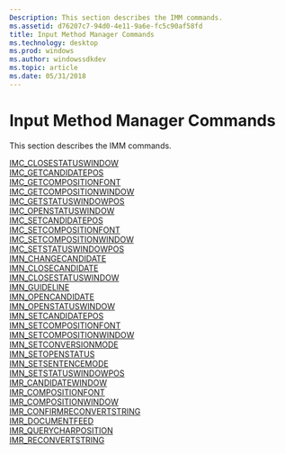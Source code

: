 ```yaml
---
Description: This section describes the IMM commands.
ms.assetid: d76207c7-94d0-4e11-9a6e-fc5c90af58fd
title: Input Method Manager Commands
ms.technology: desktop
ms.prod: windows
ms.author: windowssdkdev
ms.topic: article
ms.date: 05/31/2018
---
```


# Input Method Manager Commands

This section describes the IMM commands.

<dl>

[IMC\_CLOSESTATUSWINDOW](imc-closestatuswindow.md)  
[IMC\_GETCANDIDATEPOS](imc-getcandidatepos.md)  
[IMC\_GETCOMPOSITIONFONT](imc-getcompositionfont.md)  
[IMC\_GETCOMPOSITIONWINDOW](imc-getcompositionwindow.md)  
[IMC\_GETSTATUSWINDOWPOS](imc-getstatuswindowpos.md)  
[IMC\_OPENSTATUSWINDOW](imc-openstatuswindow.md)  
[IMC\_SETCANDIDATEPOS](imc-setcandidatepos.md)  
[IMC\_SETCOMPOSITIONFONT](imc-setcompositionfont.md)  
[IMC\_SETCOMPOSITIONWINDOW](imc-setcompositionwindow.md)  
[IMC\_SETSTATUSWINDOWPOS](imc-setstatuswindowpos.md)  
[IMN\_CHANGECANDIDATE](imn-changecandidate.md)  
[IMN\_CLOSECANDIDATE](imn-closecandidate.md)  
[IMN\_CLOSESTATUSWINDOW](imn-closestatuswindow.md)  
[IMN\_GUIDELINE](imn-guideline.md)  
[IMN\_OPENCANDIDATE](imn-opencandidate.md)  
[IMN\_OPENSTATUSWINDOW](imn-openstatuswindow.md)  
[IMN\_SETCANDIDATEPOS](imn-setcandidatepos.md)  
[IMN\_SETCOMPOSITIONFONT](imn-setcompositionfont.md)  
[IMN\_SETCOMPOSITIONWINDOW](imn-setcompositionwindow.md)  
[IMN\_SETCONVERSIONMODE](imn-setconversionmode.md)  
[IMN\_SETOPENSTATUS](imn-setopenstatus.md)  
[IMN\_SETSENTENCEMODE](imn-setsentencemode.md)  
[IMN\_SETSTATUSWINDOWPOS](imn-setstatuswindowpos.md)  
[IMR\_CANDIDATEWINDOW](imr-candidatewindow.md)  
[IMR\_COMPOSITIONFONT](imr-compositionfont.md)  
[IMR\_COMPOSITIONWINDOW](imr-compositionwindow.md)  
[IMR\_CONFIRMRECONVERTSTRING](imr-confirmreconvertstring.md)  
[IMR\_DOCUMENTFEED](imr-documentfeed.md)  
[IMR\_QUERYCHARPOSITION](imr-querycharposition.md)  
[IMR\_RECONVERTSTRING](imr-reconvertstring.md)  
</dl>

 

 



